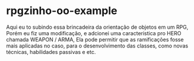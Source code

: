 # rpgzinho-oo-example

Aqui eu to subindo essa brincadeira da orientação de objetos em um RPG,
Porém eu fiz uma modificação, e adcionei uma caracteristica pro HERO chamada WEAPON / ARMA, 
Ela pode permitir que as ramificações fosse mais aplicadas no caso, para o desenvolvimento 
das classes, como novas técnicas, habilidades passivas e etc. 
